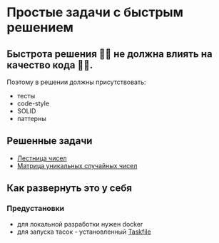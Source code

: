 # Простые задачи с быстрым решением

## Быстрота решения 🏃‍♂️ не должна влиять на качество кода 👨‍🦼. 

Поэтому в решении должны присутствовать:
- тесты
- code-style
- SOLID
- паттерны

## Решенные задачи
- [Лестница чисел](./numbersLadder/README.md)
- [Матрица уникальных случайных чисел](./matrixWithRandomNumbers/README.md)

## Как развернуть это у себя

### Предустановки
- для локальной разработки нужен docker
- для запуска тасок - установленный [Taskfile](https://taskfile.dev/installation/)


 